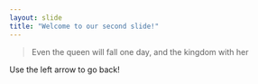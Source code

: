 ```yaml
---
layout: slide
title: "Welcome to our second slide!"
---
```


 >  Even the queen will fall one day, and the kingdom with her

Use the left arrow to go back!
